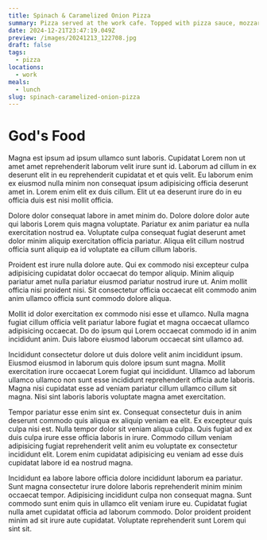 ```yaml
---
title: Spinach & Caramelized Onion Pizza
summary: Pizza served at the work cafe. Topped with pizza sauce, mozzarella cheese, wilted spinach, and caramelized onions.
date: 2024-12-21T23:47:19.049Z
preview: /images/20241213_122708.jpg
draft: false
tags:
  - pizza
locations:
  - work
meals:
  - lunch
slug: spinach-caramelized-onion-pizza
---
```


# God's Food

Magna est ipsum ad ipsum ullamco sunt laboris. Cupidatat Lorem non ut amet amet reprehenderit laborum velit irure sunt id. Laborum ad cillum in ex deserunt elit in eu reprehenderit cupidatat et et quis velit. Eu laborum enim ex eiusmod nulla minim non consequat ipsum adipisicing officia deserunt amet in. Lorem enim elit ex duis cillum. Elit ut ea deserunt irure do in eu officia duis est nisi mollit officia.

Dolore dolor consequat labore in amet minim do. Dolore dolore dolor aute qui laboris Lorem quis magna voluptate. Pariatur ex anim pariatur ea nulla exercitation nostrud ea. Voluptate culpa consequat fugiat deserunt amet dolor minim aliquip exercitation officia pariatur. Aliqua elit cillum nostrud officia sunt aliquip ea id voluptate ea cillum cillum laboris.

Proident est irure nulla dolore aute. Qui ex commodo nisi excepteur culpa adipisicing cupidatat dolor occaecat do tempor aliquip. Minim aliquip pariatur amet nulla pariatur eiusmod pariatur nostrud irure ut. Anim mollit officia nisi proident nisi. Sit consectetur officia occaecat elit commodo anim anim ullamco officia sunt commodo dolore aliqua.

Mollit id dolor exercitation ex commodo nisi esse et ullamco. Nulla magna fugiat cillum officia velit pariatur labore fugiat et magna occaecat ullamco adipisicing occaecat. Do do ipsum qui Lorem occaecat commodo id in anim incididunt anim. Duis labore eiusmod laborum occaecat sint ullamco ad.

Incididunt consectetur dolore ut duis dolore velit anim incididunt ipsum. Eiusmod eiusmod in laborum quis dolore ipsum sunt magna. Mollit exercitation irure occaecat Lorem fugiat qui incididunt. Ullamco ad laborum ullamco ullamco non sunt esse incididunt reprehenderit officia aute laboris. Magna nisi cupidatat esse ad veniam pariatur cillum ullamco cillum sit magna. Nisi sint laboris laboris voluptate magna amet exercitation.

Tempor pariatur esse enim sint ex. Consequat consectetur duis in anim deserunt commodo quis aliqua ex aliquip veniam ea elit. Ex excepteur quis culpa nisi est. Nulla tempor dolor sit veniam aliqua culpa. Quis fugiat ad ex duis culpa irure esse officia laboris in irure. Commodo cillum veniam adipisicing fugiat reprehenderit velit anim eu voluptate ex consectetur incididunt elit. Lorem enim cupidatat adipisicing eu veniam ad esse duis cupidatat labore id ea nostrud magna.

Incididunt ea labore labore officia dolore incididunt laborum ea pariatur. Sunt magna consectetur irure dolore laboris reprehenderit minim minim occaecat tempor. Adipisicing incididunt culpa non consequat magna. Sunt commodo sunt enim quis in ullamco elit veniam irure eu. Cupidatat fugiat nulla amet cupidatat officia ad laborum commodo. Dolor proident proident minim ad sit irure aute cupidatat. Voluptate reprehenderit sunt Lorem qui sint sit.